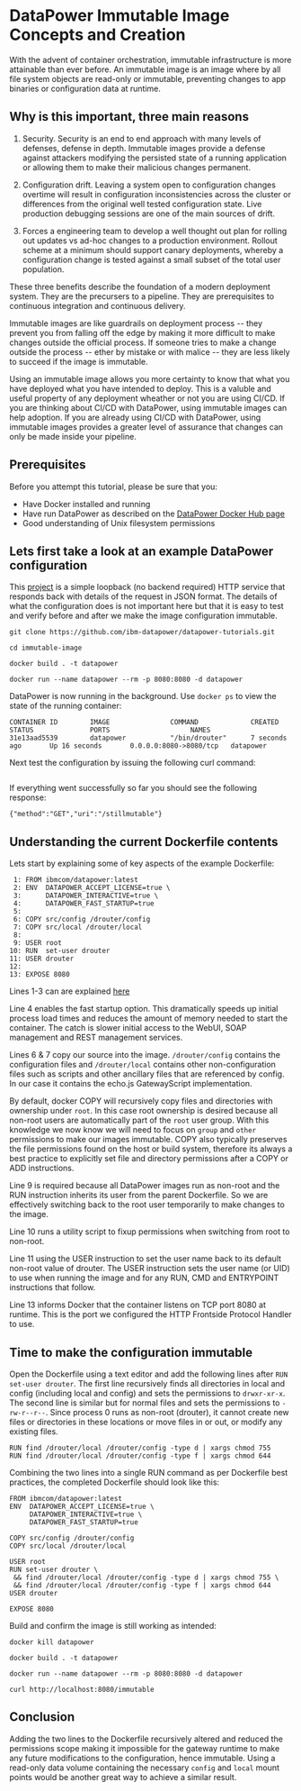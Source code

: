 # DataPower Immutable Image Concepts and Creation

With the advent of container orchestration, immutable infrastructure is more attainable than ever before. An immutable image is an image where by all file system objects are read-only or immutable, preventing changes to app binaries or configuration data at runtime.

## Why is this important, three main reasons

1) Security. Security is an end to end approach with many levels of defenses, defense in depth. Immutable images provide a defense against attackers modifying the persisted state of a running application or allowing them to make their malicious changes permanent.

2) Configuration drift. Leaving a system open to configuration changes overtime will result in configuration inconsistencies across the cluster or differences from the original well tested configuration state. Live production debugging sessions are one of the main sources of drift.

3) Forces a engineering team to develop a well thought out plan for rolling out updates vs ad-hoc changes to a production environment. Rollout scheme at a minimum should support canary deployments, whereby a configuration change is tested against a small subset of the total user population.

These three benefits describe the foundation of a modern deployment system. They are the precursers to a pipeline. They are prerequisites to continuous integration and continuous delivery.

Immutable images are like guardrails on deployment process -- they prevent you from falling off the edge by making it more difficult to make changes outside the official process. If someone tries to make a change outside the process -- ether by mistake or with malice -- they are less likely to succeed if the image is immutable.

Using an immutable image allows you more certainty to know that what you have deployed what you have intended to deploy. This is a valuble and useful property of any deployment wheather or not you are using CI/CD. If you are thinking about CI/CD with DataPower, using immutable images can help adoption. If you are already using CI/CD with DataPower, using immutable images provides a greater level of assurance that changes can only be made inside your pipeline.

## Prerequisites

Before you attempt this tutorial, please be sure that you:

- Have Docker installed and running
- Have run DataPower as described on the [DataPower Docker Hub page](https://hub.docker.com/r/ibmcom/datapower/)
- Good understanding of Unix filesystem permissions

## Lets first take a look at an example DataPower configuration

This [project](https://github.com/ibm-datapower/datapower-tutorials/immutable-image) is a simple loopback (no backend required) HTTP service that responds back with details of the request in JSON format. The details of what the configuration does is not important here but that it is easy to test and verify before and after we make the image configuration immutable.

```git
git clone https://github.com/ibm-datapower/datapower-tutorials.git

cd immutable-image

docker build . -t datapower

docker run --name datapower --rm -p 8080:8080 -d datapower
```

DataPower is now running in the background. Use `docker ps` to view the state of the running container:

```docker
CONTAINER ID        IMAGE               COMMAND             CREATED             STATUS              PORTS                    NAMES
31e13aad5539        datapower           "/bin/drouter"      7 seconds ago       Up 16 seconds       0.0.0.0:8080->8080/tcp   datapower
```

Next test the configuration by issuing the following curl command:

```curl http://localhost:8080/stillmutable
```

If everything went successfully so far you should see the following response:

```{"method":"GET","uri":"/stillmutable"}```

## Understanding the current Dockerfile contents

Lets start by explaining some of key aspects of the example Dockerfile:

```docker
 1: FROM ibmcom/datapower:latest
 2: ENV  DATAPOWER_ACCEPT_LICENSE=true \
 3:      DATAPOWER_INTERACTIVE=true \
 4:      DATAPOWER_FAST_STARTUP=true
 5:
 6: COPY src/config /drouter/config
 7: COPY src/local /drouter/local
 8:
 9: USER root
10: RUN  set-user drouter
11: USER drouter
12:
13: EXPOSE 8080
```

Lines 1-3 can are explained [here](https://www.ibm.com/support/knowledgecenter/en/SS9H2Y_7.6.0/com.ibm.dp.doc/virtual_fordocker.html)

Line 4 enables the fast startup option. This dramatically speeds up initial process load times and reduces the amount of memory needed to start the container. The catch is slower initial access to the WebUI, SOAP management and REST management services.

Lines 6 & 7 copy our source into the image. `/drouter/config` contains the configuration files and `/drouter/local` contains other non-configuration files such as scripts and other ancillary files that are referenced by config. In our case it contains the echo.js GatewayScript implementation.

By default, docker COPY will recursively copy files and directories with ownership under `root`. In this case root ownership is desired because all non-root users are automatically part of the `root` user group. With this knowledge we now know we will need to focus on `group` and `other` permissions to make our images immutable. COPY also typically preserves the file permissions found on the host or build system, therefore its always a best practice to explicitly set file and directory permissions after a COPY or ADD instructions.

Line 9 is required because all DataPower images run as non-root and the RUN instruction inherits its user from the parent Dockerfile. So we are effectively switching back to the root user temporarily to make changes to the image.

Line 10 runs a utility script to fixup permissions when switching from root to non-root.

Line 11 using the USER instruction to set the user name back to its default non-root value of drouter. The USER instruction sets the user name (or UID) to use when running the image and for any RUN, CMD and ENTRYPOINT instructions that follow.

Line 13 informs Docker that the container listens on TCP port 8080 at runtime. This is the port we configured the HTTP Frontside Protocol Handler to use.

## Time to make the configuration immutable

Open the Dockerfile using a text editor and add the following lines after `RUN set-user drouter`. The first line recursively finds all directories in local and config (including local and config) and sets the permissions to `drwxr-xr-x`. The second line is similar but for normal files and sets the permissions to `-rw-r--r--`. Since process 0 runs as non-root (drouter), it cannot create new files or directories in these locations or move files in or out, or modify any existing files.

```docker
RUN find /drouter/local /drouter/config -type d | xargs chmod 755
RUN find /drouter/local /drouter/config -type f | xargs chmod 644
```

Combining the two lines into a single RUN command as per Dockerfile best practices, the completed Dockerfile should look like this:

```docker
FROM ibmcom/datapower:latest
ENV  DATAPOWER_ACCEPT_LICENSE=true \
     DATAPOWER_INTERACTIVE=true \
     DATAPOWER_FAST_STARTUP=true

COPY src/config /drouter/config
COPY src/local /drouter/local

USER root
RUN set-user drouter \
 && find /drouter/local /drouter/config -type d | xargs chmod 755 \
 && find /drouter/local /drouter/config -type f | xargs chmod 644
USER drouter

EXPOSE 8080
```

Build and confirm the image is still working as intended:

```docker
docker kill datapower

docker build . -t datapower

docker run --name datapower --rm -p 8080:8080 -d datapower

curl http://localhost:8080/immutable
```

## Conclusion

Adding the two lines to the Dockerfile recursively altered and reduced the permissions scope making it impossible for the gateway runtime to make any future modifications to the configuration, hence immutable. Using a read-only data volume containing the necessary `config` and `local` mount points would be another great way to achieve a similar result.

